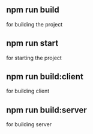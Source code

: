 
## npm run build

for building the project

## npm run start

for starting the project

## npm run build:client

for building client

## npm run build:server

for building server